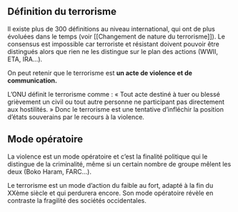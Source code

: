 ## Définition du terrorisme

Il existe plus de 300 définitions au niveau international, qui ont de plus évoluées dans le temps (voir [[Changement de nature du terrorisme]]). Le consensus est impossible car terroriste et résistant doivent pouvoir être distingués alors que rien ne les distingue sur le plan des actions (WWII, ETA, IRA…).

On peut retenir que le terrorisme est **un acte de violence et de communication.**

L’ONU définit le terrorisme comme : « Tout acte destiné à tuer ou blessé grièvement un civil ou tout autre personne ne participant pas directement aux hostilités. » Donc le terrorisme est une tentative d’infléchir la position d’états souverains par le recours à la violence.

## Mode opératoire

La violence est un mode opératoire et c’est la finalité politique qui le distingue de la criminalité, même si un certain nombre de groupe mêlent les deux (Boko Haram, FARC…).

Le terrorisme est un mode d’action du faible au fort, adapté à la fin du XXème siècle et qui perdurera encore. Son mode opératoire révèle en contraste la fragilité des sociétés occidentales.